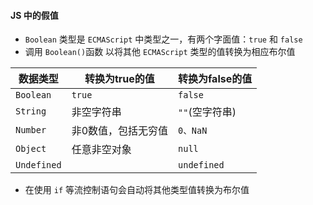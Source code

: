 #### JS 中的假值
* `Boolean` 类型是 `ECMAScript` 中类型之一，有两个字面值：`true` 和 `false`
* 调用 `Boolean()`函数 以将其他 `ECMAScript` 类型的值转换为相应布尔值

| 数据类型    | 转换为true的值        | 转换为false的值  |
| ------ | ----------| ----- |
|`Boolean`   | `true`             | `false`      |
|`String`   | 非空字符串          | `""`(空字符串) |
|`Number`   | 非0数值，包括无穷值  | `0、NaN`      |
|`Object`   | 任意非空对象        | `null`       |
|`Undefined` |                  | `undefined`  |

* 在使用 `if` 等流控制语句会自动将其他类型值转换为布尔值
